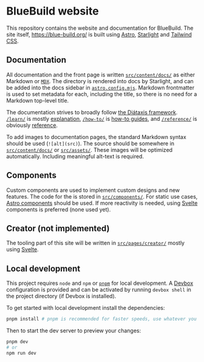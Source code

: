 # BlueBuild website

This repository contains the website and documentation for BlueBuild. The site itself, https://blue-build.org/ is built using [Astro](https://starlight.astro.build/), [Starlight](https://starlight.astro.build/) and [Tailwind CSS](https://tailwindcss.com/).

## Documentation

All documentation and the front page is written [`src/content/docs/`](./src/content/docs/) as either Markdown or [`MDX`](https://mdxjs.com/). The directory is rendered into docs by Starlight, and can be added into the docs sidebar in [`astro.config.mjs`](./astro.config.mjs). Markdown frontmatter is used to set metadata for each, including the title, so there is no need for a Markdown top-level title. 

The documentation strives to broadly follow [the Diátaxis framework](https://diataxis.fr/). [`/learn/`](./src/content/docs/learn/) is mostly [explanation](https://diataxis.fr/explanation/), [`/how-to/`](./src/content/docs/how-to/) is [how-to guides](https://diataxis.fr/how-to-guides/), and [`/reference/`](./src/content/docs/reference/) is obviously [reference](https://diataxis.fr/reference/).

To add images to documentation pages, the standard Markdown syntax should be used (`![alt](src)`). The source should be somewhere in [`src/content/docs/`](./src/content/docs/) or [`src/assets/`](./src/assets/). These images will be optimized automatically. Including meaningful alt-text is required.

## Components

Custom components are used to implement custom designs and new features. The code for the is stored in [`src/components/`](./src/components/). For static use cases, [Astro components](https://docs.astro.build/en/core-concepts/astro-components/) should be used. If more reactivity is needed, using [Svelte](https://svelte.dev/) components is preferred (none used yet). 

## Creator (not implemented)

The tooling part of this site will be written in [`src/pages/creator/`](./src/pages/creator/) mostly using [Svelte](https://svelte.dev/).

## Local development

This project requires `node` and `npm` or [`pnpm`](https://pnpm.io/) for local development. A [Devbox](https://www.jetpack.io/devbox/) configuration is provided and can be activated by running `devbox shell` in the project directory (if Devbox is installed).

To get started with local development install the dependencies:
```sh
pnpm install # pnpm is recommended for faster speeds, use whatever you want
```

Then to start the dev server to preview your changes:
```sh
pnpm dev
# or
npm run dev
```
